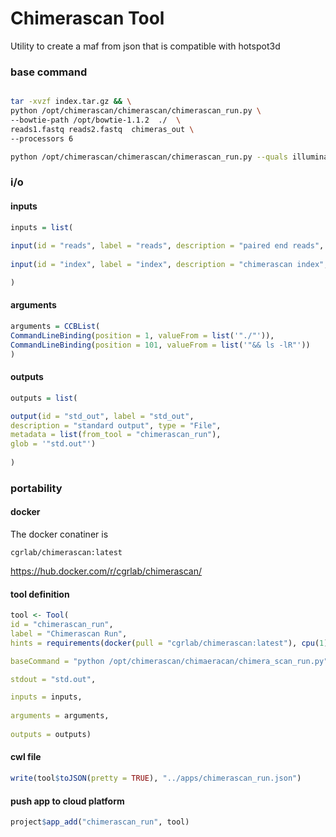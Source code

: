 Chimerascan Tool
================

Utility to create a maf from json that is compatible with hotspot3d

### base command

``` sh

tar -xvzf index.tar.gz && \
python /opt/chimerascan/chimerascan/chimerascan_run.py \
--bowtie-path /opt/bowtie-1.1.2  ./  \
reads1.fastq reads2.fastq  chimeras_out \
--processors 6

python /opt/chimerascan/chimerascan/chimerascan_run.py --quals illumina --library-type fr-firststrand ./ --filter-false-pos /sbgenomics/Projects/11eb1a82-1bf7-4df7-b8d3-dd53e1567bd5/_1_hg19_bodymap_false_positive_chimeras.txt --bowtie-path /opt/bowtie-1.1.2 /sbgenomics/Projects/11eb1a82-1bf7-4df7-b8d3-dd53e1567bd5/SC080539_AACAACCA_L00R1_001.fastq /sbgenomics/Projects/11eb1a82-1bf7-4df7-b8d3-dd53e1567bd5/SC080539_AACAACCA_L00R2_001.fastq chimeras_out --processors 8
```

### i/o

#### inputs

``` r
inputs = list(
  
input(id = "reads", label = "reads", description = "paired end reads", type = "File..."),
  
input(id = "index", label = "index", description = "chimerascan index", type = "File...", stageInput = "link")

)
```

#### arguments

``` r
arguments = CCBList(
CommandLineBinding(position = 1, valueFrom = list('"./"')),
CommandLineBinding(position = 101, valueFrom = list('"&& ls -lR"'))
)
```

#### outputs

``` r
outputs = list(

output(id = "std_out", label = "std_out", 
description = "standard output", type = "File",
metadata = list(from_tool = "chimerascan_run"),
glob = '"std.out"')
  
)
```

### portability

#### docker

The docker conatiner is

`cgrlab/chimerascan:latest`

<https://hub.docker.com/r/cgrlab/chimerascan/>

#### tool definition

``` r
tool <- Tool(
id = "chimerascan_run", 
label = "Chimerascan Run",
hints = requirements(docker(pull = "cgrlab/chimerascan:latest"), cpu(1), mem(1000)),

baseCommand = "python /opt/chimerascan/chimaeracan/chimera_scan_run.py",

stdout = "std.out",

inputs = inputs,
  
arguments = arguments,
  
outputs = outputs)
```

#### cwl file

``` r
write(tool$toJSON(pretty = TRUE), "../apps/chimerascan_run.json")
```

#### push app to cloud platform

``` r
project$app_add("chimerascan_run", tool)
```
